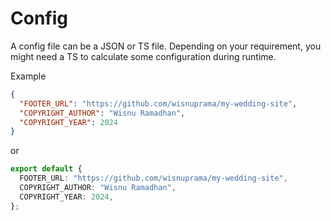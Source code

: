 # Config

A config file can be a JSON or TS file. Depending on your requirement, you might need a TS to calculate some configuration during runtime.

Example

```json
{
  "FOOTER_URL": "https://github.com/wisnuprama/my-wedding-site",
  "COPYRIGHT_AUTHOR": "Wisnu Ramadhan",
  "COPYRIGHT_YEAR": 2024
}
```

or

```ts
export default {
  FOOTER_URL: "https://github.com/wisnuprama/my-wedding-site",
  COPYRIGHT_AUTHOR: "Wisnu Ramadhan",
  COPYRIGHT_YEAR: 2024,
};
```
